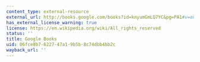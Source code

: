 ```yaml
---
content_type: external-resource
external_url: http://books.google.com/books?id=knyumGmLQ7YC&pg=PA1#v=onepage
has_external_license_warning: true
license: https://en.wikipedia.org/wiki/All_rights_reserved
status: ''
title: Google Books
uid: 06fce8b7-6227-47a1-9b5b-8c74dbb4bb2c
wayback_url: ''
---
```


